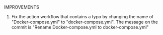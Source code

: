 IMPROVEMENTS
1. Fix the action workflow that contains a typo by changing the name of "Docker-compose.yml" to "docker-compose.yml". The message on the commit is "Rename Docker-compose.yml to docker-compose.yml"